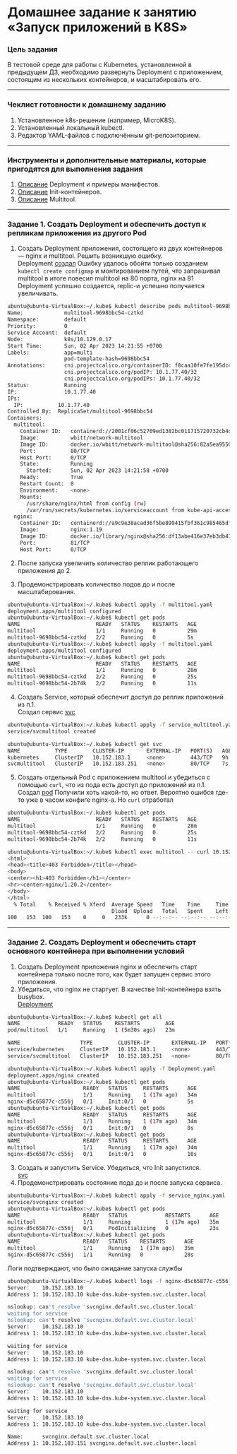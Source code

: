 # Домашнее задание к занятию «Запуск приложений в K8S»

### Цель задания

В тестовой среде для работы с Kubernetes, установленной в предыдущем ДЗ, необходимо развернуть Deployment с приложением, состоящим из нескольких контейнеров, и масштабировать его.

------

### Чеклист готовности к домашнему заданию

1. Установленное k8s-решение (например, MicroK8S).
2. Установленный локальный kubectl.
3. Редактор YAML-файлов с подключённым git-репозиторием.

------

### Инструменты и дополнительные материалы, которые пригодятся для выполнения задания

1. [Описание](https://kubernetes.io/docs/concepts/workloads/controllers/deployment/) Deployment и примеры манифестов.
2. [Описание](https://kubernetes.io/docs/concepts/workloads/pods/init-containers/) Init-контейнеров.
3. [Описание](https://github.com/wbitt/Network-MultiTool) Multitool.

------

### Задание 1. Создать Deployment и обеспечить доступ к репликам приложения из другого Pod

1. Создать Deployment приложения, состоящего из двух контейнеров — nginx и multitool. Решить возникшую ошибку.  
Deployment [создал](https://github.com/AlekseyDrobnyi/netology_devops/blob/main/12.3/yml/multitool.yaml) 
Ошибку удалось обойти только созданием `kubectl create configmap` и монтированием путей, что запрашивал multitool
в итоге повесил multitool на 80 порта, nginx на 81
Deployment успешно создается, replic-и успешно получается увеличивать.
```bash
ubuntu@ubuntu-VirtualBox:~/.kube$ kubectl describe pods multitool-9698bbc54-cztkd
Name:             multitool-9698bbc54-cztkd
Namespace:        default
Priority:         0
Service Account:  default
Node:             k8s/10.129.0.17
Start Time:       Sun, 02 Apr 2023 14:21:55 +0700
Labels:           app=multi
                  pod-template-hash=9698bbc54
Annotations:      cni.projectcalico.org/containerID: f8caa10fe7fe195dc494f04ea50d29af7fe83cab01c67188d693061e602c6a5b
                  cni.projectcalico.org/podIP: 10.1.77.40/32
                  cni.projectcalico.org/podIPs: 10.1.77.40/32
Status:           Running
IP:               10.1.77.40
IPs:
  IP:           10.1.77.40
Controlled By:  ReplicaSet/multitool-9698bbc54
Containers:
  multitool:
    Container ID:   containerd://2001cf06c52709ed1382bc011715720732cb4dd2c4e27dc15e32d6795d20b51e
    Image:          wbitt/network-multitool
    Image ID:       docker.io/wbitt/network-multitool@sha256:82a5ea955024390d6b438ce22ccc75c98b481bf00e57c13e9a9cc1458eb92652
    Port:           80/TCP
    Host Port:      0/TCP
    State:          Running
      Started:      Sun, 02 Apr 2023 14:21:58 +0700
    Ready:          True
    Restart Count:  0
    Environment:    <none>
    Mounts:
      /usr/share/nginx/html from config (rw)
      /var/run/secrets/kubernetes.io/serviceaccount from kube-api-access-c4pr6 (ro)
  nginx:
    Container ID:   containerd://a9c9e38acad36f5be899415fbf361c985465df5472d2a7bbd6550b492f84810e
    Image:          nginx:1.19
    Image ID:       docker.io/library/nginx@sha256:df13abe416e37eb3db4722840dd479b00ba193ac6606e7902331dcea50f4f1f2
    Port:           81/TCP
    Host Port:      0/TCP
```



2. После запуска увеличить количество реплик работающего приложения до 2.  

3. Продемонстрировать количество подов до и после масштабирования.  

```bash
ubuntu@ubuntu-VirtualBox:~/.kube$ kubectl apply -f multitool.yaml
deployment.apps/multitool configured
ubuntu@ubuntu-VirtualBox:~/.kube$ kubectl get pods
NAME                        READY   STATUS    RESTARTS   AGE
multitool                   1/1     Running   0          29m
multitool-9698bbc54-cztkd   2/2     Running   0          5s
ubuntu@ubuntu-VirtualBox:~/.kube$ kubectl apply -f multitool.yaml
deployment.apps/multitool configured
ubuntu@ubuntu-VirtualBox:~/.kube$ kubectl get pods
NAME                        READY   STATUS    RESTARTS   AGE
multitool                   1/1     Running   0          28m
multitool-9698bbc54-cztkd   2/2     Running   0          25s
multitool-9698bbc54-2b74k   2/2     Running   0          11s
```

4. Создать Service, который обеспечит доступ до реплик приложений из п.1.  
Создал сервис [svc](https://github.com/AlekseyDrobnyi/netology_devops/blob/main/12.3/yml/service_multitool.yaml)
```bash
ubuntu@ubuntu-VirtualBox:~/.kube$ kubectl apply -f service_multitool.yaml
service/svcmultitool created

ubuntu@ubuntu-VirtualBox:~/.kube$ kubectl get svc
NAME           TYPE        CLUSTER-IP       EXTERNAL-IP   PORT(S)   AGE
kubernetes     ClusterIP   10.152.183.1     <none>        443/TCP   9h
svcmultitool   ClusterIP   10.152.183.251   <none>        80/TCP    7s
```
5. Создать отдельный Pod с приложением multitool и убедиться с помощью `curl`, что из пода есть доступ до приложений из п.1.  
Создал [pod](https://github.com/AlekseyDrobnyi/netology_devops/blob/main/12.3/yml/multitoolPod.yaml)
Получили хоть какой-то, но ответ. Вероятно ошибся где-то уже в часом конфиге nginx-a. Но `curl` отработал
```bash
ubuntu@ubuntu-VirtualBox:~/.kube$ kubectl get pods
NAME                        READY   STATUS    RESTARTS   AGE
multitool                   1/1     Running   0          28m
multitool-9698bbc54-cztkd   2/2     Running   0          25s
multitool-9698bbc54-2b74k   2/2     Running   0          11s

ubuntu@ubuntu-VirtualBox:~/.kube$ kubectl exec multitool -- curl 10.152.183.251
<html>
<head><title>403 Forbidden</title></head>
<body>
<center><h1>403 Forbidden</h1></center>
<hr><center>nginx/1.20.2</center>
</body>
</html>
  % Total    % Received % Xferd  Average Speed   Time    Time     Time  Current
                                 Dload  Upload   Total   Spent    Left  Speed
100   153  100   153    0     0   233k      0 --:--:-- --:--:-- --:--:--  149k
```
------

### Задание 2. Создать Deployment и обеспечить старт основного контейнера при выполнении условий

1. Создать Deployment приложения nginx и обеспечить старт контейнера только после того, как будет запущен сервис этого приложения.  
2. Убедиться, что nginx не стартует. В качестве Init-контейнера взять busybox.  
[Deployment](https://github.com/AlekseyDrobnyi/netology_devops/blob/main/12.3/yml/Deployment.yaml)
```bash
ubuntu@ubuntu-VirtualBox:~/.kube$ kubectl get all
NAME            READY   STATUS    RESTARTS        AGE
pod/multitool   1/1     Running   1 (5m30s ago)   23m

NAME                   TYPE        CLUSTER-IP       EXTERNAL-IP   PORT(S)   AGE
service/kubernetes     ClusterIP   10.152.183.1     <none>        443/TCP   8h
service/svcmultitool   ClusterIP   10.152.183.251   <none>        80/TCP    68m

ubuntu@ubuntu-VirtualBox:~/.kube$ kubectl apply -f Deployment.yaml
deployment.apps/nginx created
ubuntu@ubuntu-VirtualBox:~/.kube$ kubectl get pods
NAME                    READY   STATUS     RESTARTS      AGE
multitool               1/1     Running    1 (17m ago)   34m
nginx-d5c65877c-c556j   0/1     Init:0/1   0             5s
ubuntu@ubuntu-VirtualBox:~/.kube$ kubectl get pods
NAME                    READY   STATUS     RESTARTS      AGE
multitool               1/1     Running    1 (17m ago)   34m
nginx-d5c65877c-c556j   0/1     Init:0/1   0             8s
ubuntu@ubuntu-VirtualBox:~/.kube$ kubectl get pods
NAME                    READY   STATUS     RESTARTS      AGE
multitool               1/1     Running    1 (17m ago)   34m
nginx-d5c65877c-c556j   0/1     Init:0/1   0             10s

```


3. Создать и запустить Service. Убедиться, что Init запустился.  
[svc](https://github.com/AlekseyDrobnyi/netology_devops/blob/main/12.3/yml/service_nginx.yaml)  
4. Продемонстрировать состояние пода до и после запуска сервиса.  

```bash
ubuntu@ubuntu-VirtualBox:~/.kube$ kubectl apply -f service_nginx.yaml
service/svcnginx created
ubuntu@ubuntu-VirtualBox:~/.kube$ kubectl get pods
NAME                    READY   STATUS            RESTARTS      AGE
multitool               1/1     Running           1 (17m ago)   35m
nginx-d5c65877c-c556j   0/1     PodInitializing   0             23s
ubuntu@ubuntu-VirtualBox:~/.kube$ kubectl get pods
NAME                    READY   STATUS    RESTARTS      AGE
multitool               1/1     Running   1 (17m ago)   35m
nginx-d5c65877c-c556j   1/1     Running   0             28s
```
Логи подтверждают, что было ожидание запуска службы  
```bash
ubuntu@ubuntu-VirtualBox:~/.kube$ kubectl logs -f nginx-d5c65877c-c556j -c init
Server:    10.152.183.10
Address 1: 10.152.183.10 kube-dns.kube-system.svc.cluster.local

nslookup: can't resolve 'svcnginx.default.svc.cluster.local'
waiting for service
nslookup: can't resolve 'svcnginx.default.svc.cluster.local'
Server:    10.152.183.10
Address 1: 10.152.183.10 kube-dns.kube-system.svc.cluster.local

waiting for service
Server:    10.152.183.10
Address 1: 10.152.183.10 kube-dns.kube-system.svc.cluster.local

nslookup: can't resolve 'svcnginx.default.svc.cluster.local'
waiting for service
nslookup: can't resolve 'svcnginx.default.svc.cluster.local'
Server:    10.152.183.10
Address 1: 10.152.183.10 kube-dns.kube-system.svc.cluster.local

waiting for service
Server:    10.152.183.10
Address 1: 10.152.183.10 kube-dns.kube-system.svc.cluster.local

Name:      svcnginx.default.svc.cluster.local
Address 1: 10.152.183.151 svcnginx.default.svc.cluster.local

```

